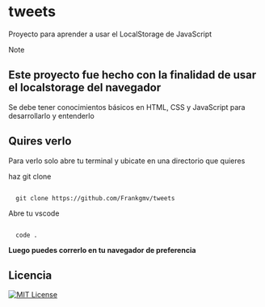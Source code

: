 # tweets
Proyecto para aprender a usar el LocalStorage de JavaScript

>[!Note]
> ## Este proyecto fue hecho con la finalidad de usar el localstorage del navegador
> Se debe tener conocimientos básicos en HTML, CSS y JavaScript para desarrollarlo y entenderlo


## Quires verlo

Para verlo solo abre tu terminal y ubicate en una directorio que quieres

haz git clone 

```ssh

  git clone https://github.com/Frankgmv/tweets
```

Abre tu vscode

```ssh

  code .
```

**Luego puedes correrlo en tu navegador de preferencia**

## Licencia


[![MIT License](https://img.shields.io/badge/License-MIT-green.svg)](https://choosealicense.com/licenses/mit/)

